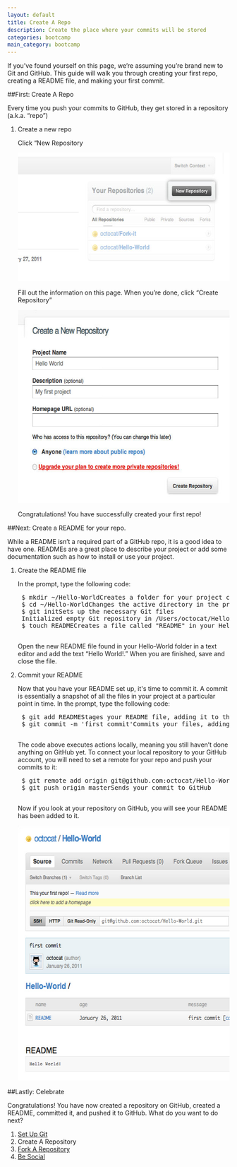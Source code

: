 ```yaml
---
layout: default
title: Create A Repo
description: Create the place where your commits will be stored
categories: bootcamp
main_category: bootcamp
---
```


<span class="intro">If you&rsquo;ve found yourself on this page, we&rsquo;re assuming you&rsquo;re brand new to Git and GitHub. This guide will walk you through creating your first repo, creating a README file, and making your first commit.</span>

##<span>First:</span> Create A Repo

Every time you push your commits to GitHub, they get stored in a repository (a.k.a. &ldquo;repo&rdquo;)

1. <span class="step-title">Create a new repo</span>

	Click &ldquo;New Repository

	<img src="/images/bootcamp/bootcamp_2_newrepo.jpg" width="558" height="291" alt="Click &ldquo;New Repository" />
	
	Fill out the information on this page. When you&rsquo;re done, click &ldquo;Create Repository&rdquo;
	
	<img src="/images/bootcamp/bootcamp_2_repoinfo.jpg" width="558" height="437" alt="Fill in the info" />
	
	Congratulations! You have successfully created your first repo!

##<span>Next:</span> Create a README for your repo.

While a README isn&rsquo;t a required part of a GitHub repo, it is a good idea to have one. READMEs are a great place to describe your project or add some documentation such as how to install or use your project.

1. <span class="step-title">Create the README file</span>

	In the prompt, type the following code:

	<pre class="terminal bootcamp">
	<span class="codeline">$ mkdir ~/Hello-World<span class="terminal-tooltip">Creates a folder for your project called "Hello-World" in your user folder</span></span>
	<span class="codeline">$ cd ~/Hello-World<span class="terminal-tooltip">Changes the active directory in the prompt to your newly created folder</span></span>
	<span class="codeline">$ git init<span class="terminal-tooltip">Sets up the necessary Git files</span></span>
	<span class="codeline terminal-output">Initialized empty Git repository in /Users/octocat/Hello-World/.git/</span>
	<span class="codeline">$ touch README<span class="terminal-tooltip">Creates a file called "README" in your Hello-World folder</span></span>
	</pre>

	Open the new README file found in your Hello-World folder in a text editor and add the text &ldquo;Hello World!.&rdquo; When you are finished, save and close the file.

2. <span class="step-title">Commit your README</span>

	Now that you have your README set up, it's time to commit it. A commit is essentially a snapshot of all the files in your project at a particular point in time. In the prompt, type the following code:
	
	<pre class="terminal bootcamp">
	<span class="codeline">$ git add README<span class="terminal-tooltip">Stages your README file, adding it to the list of files to be committed</span></span>
	<span class="codeline">$ git commit -m 'first commit'<span class="terminal-tooltip"></span>Commits your files, adding the message "first commit"</span>
	</pre>
	
	The code above executes actions locally, meaning you still haven&rsquo;t done anything on GitHub yet. To connect your local repository to your GitHub account, you will need to set a remote for your repo and push your commits to it:
	
	<pre class="terminal bootcamp">
	<span class="codeline">$ git remote add origin git@github.com:octocat/Hello-World.git<span class="terminal-tooltip">Sets the origin for the Hello-World repo</span></span>
	<span class="codeline">$ git push origin master<span class="terminal-tooltip"></span>Sends your commit to GitHub</span>
	</pre>
	
	Now if you look at your repository on GitHub, you will see your README has been added to it.
	
	<img src="/images/bootcamp/bootcamp_2_updatedreadme.jpg" width="558" height="577" alt="Your README has been created" />
	
##<span>Lastly:</span> Celebrate

Congratulations! You have now created a repository on GitHub, created a README, committed it, and pushed it to GitHub. What do you want to do next?

<ol class="next-steps">
<li><a href="/set-up-git-redirect/">Set Up Git</a></li>
<li>Create A Repository</li>
<li><a href="/fork-a-repo/">Fork A Repository</a></li>
<li><a href="/be-social/">Be Social</a></li>
</ol> 